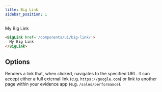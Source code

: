 ```yaml
---
title: Big Link
sidebar_position: 1
---
```


<DocTab>
    <div slot='preview'>
      <BigLink href='/components/ui/big-link/'>My Big Link</BigLink> 
    </div>

```markdown
<BigLink href='/components/ui/big-link/'>
  My Big Link
</BigLink>
```
</DocTab>

## Options

<PropListing name="href" required options='string'>

Renders a link that, when clicked, navigates to the specified URL. It can accept either a full external link (e.g. `https://google.com`) or link to another page within your evidence app (e.g. `/sales/performance`).
</PropListing>
